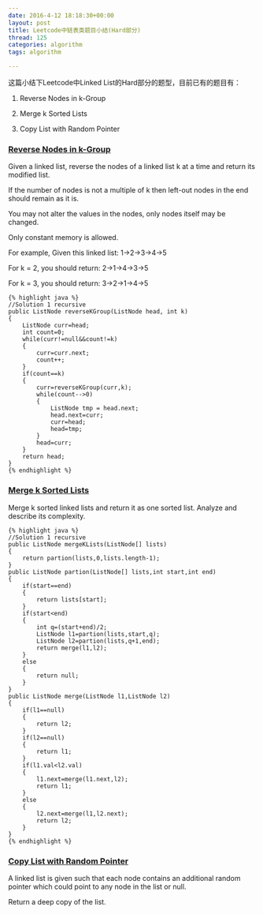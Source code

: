 ```yaml
---
date: 2016-4-12 18:18:30+00:00
layout: post
title: Leetcode中链表类题目小结(Hard部分)
thread: 125
categories: algorithm
tags: algorithm

---
```


这篇小结下Leetcode中Linked List的Hard部分的题型，目前已有的题目有：

1. Reverse Nodes in k-Group

2. Merge k Sorted Lists

3. Copy List with Random Pointer

### [Reverse Nodes in k-Group](https://leetcode.com/problems/reverse-nodes-in-k-group/) ###

Given a linked list, reverse the nodes of a linked list k at a time and return its modified list.

If the number of nodes is not a multiple of k then left-out nodes in the end should remain as it is.

You may not alter the values in the nodes, only nodes itself may be changed.

Only constant memory is allowed.

For example,
Given this linked list: 1->2->3->4->5

For k = 2, you should return: 2->1->4->3->5

For k = 3, you should return: 3->2->1->4->5

	{% highlight java %}
	//Solution 1 recursive
	public ListNode reverseKGroup(ListNode head, int k)
	{
		ListNode curr=head;
		int count=0;
		while(curr!=null&&count!=k)
		{
			curr=curr.next;
			count++;
		}
		if(count==k)
		{
			curr=reverseKGroup(curr,k);
			while(count-->0)
			{
				ListNode tmp = head.next;
				head.next=curr;
				curr=head;
				head=tmp;
			}
			head=curr;
		}
		return head;
	}
	{% endhighlight %}

### [Merge k Sorted Lists](https://leetcode.com/problems/merge-k-sorted-lists/) ###

Merge k sorted linked lists and return it as one sorted list. Analyze and describe its complexity.

	{% highlight java %}
	//Solution 1 recursive
	public ListNode mergeKLists(ListNode[] lists)
	{
		return partion(lists,0,lists.length-1);
	}
	public ListNode partion(ListNode[] lists,int start,int end)
	{
		if(start==end)
		{
			return lists[start];
		}
		if(start<end)
		{
			int q=(start+end)/2;
			ListNode l1=partion(lists,start,q);
			ListNode l2=partion(lists,q+1,end);
			return merge(l1,l2);
		}
		else
		{
			return null;
		}
	}
	public ListNode merge(ListNode l1,ListNode l2)
	{
		if(l1==null)
		{
			return l2;
		}
		if(l2==null)
		{
			return l1;
		}
		if(l1.val<l2.val)
		{
			l1.next=merge(l1.next,l2);
			return l1;
		}
		else
		{
			l2.next=merge(l1,l2.next);
			return l2;
		}
	}
	{% endhighlight %}


### [Copy List with Random Pointer](https://leetcode.com/problems/copy-list-with-random-pointer/) ###

A linked list is given such that each node contains an additional random pointer which could point to any node in the list or null.

Return a deep copy of the list.














